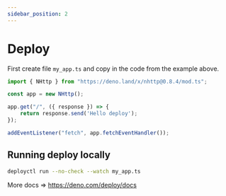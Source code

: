 ```yaml
---
sidebar_position: 2
---
```


# Deploy
First create file `my_app.ts` and copy in the code from the example above.
```js
import { NHttp } from "https://deno.land/x/nhttp@0.8.4/mod.ts";

const app = new NHttp();

app.get("/", ({ response }) => {
    return response.send('Hello deploy');
});

addEventListener("fetch", app.fetchEventHandler());
```

## Running deploy locally
```bash
deployctl run --no-check --watch my_app.ts
```

More docs => https://deno.com/deploy/docs